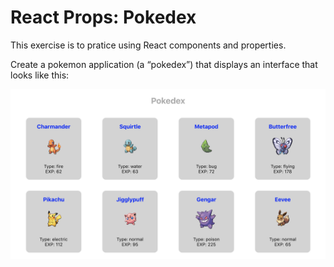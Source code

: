 # React Props: Pokedex
This exercise is to pratice using React components and properties.

Create a pokemon application (a “pokedex”) that displays an interface that looks like this:

![Pokedex](/pokedex.png)